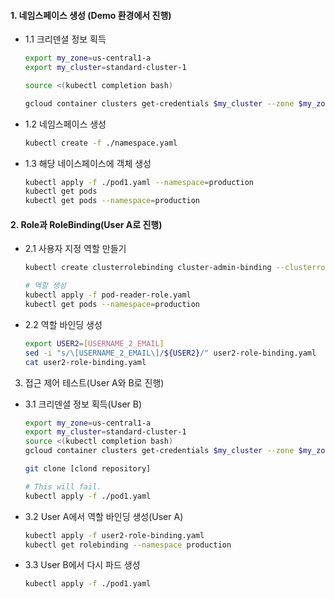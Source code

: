 #### 1. 네임스페이스 생성 (Demo 환경에서 진행)
  - 1.1 크리덴셜 정보 획득
    ```bash
    export my_zone=us-central1-a
    export my_cluster=standard-cluster-1

    source <(kubectl completion bash)

    gcloud container clusters get-credentials $my_cluster --zone $my_zone
    ```
  - 1.2 네임스페이스 생성
    ```bash    
    kubectl create -f ./namespace.yaml
    ```
  - 1.3 해당 네이스페이스에 객체 생성
    ```bash
    kubectl apply -f ./pod1.yaml --namespace=production
    kubectl get pods
    kubectl get pods --namespace=production
    ```

#### 2. Role과 RoleBinding(User A로 진행)
  - 2.1 사용자 지정 역할 만들기
    ```bash
    kubectl create clusterrolebinding cluster-admin-binding --clusterrole cluster-admin --user [USERNAME_1_EMAIL]

    # 역할 생성
    kubectl apply -f pod-reader-role.yaml
    kubectl get pods --namespace=production
    ```
  - 2.2 역할 바인딩 생성
    ```bash
    export USER2=[USERNAME_2_EMAIL]
    sed -i "s/\[USERNAME_2_EMAIL\]/${USER2}/" user2-role-binding.yaml
    cat user2-role-binding.yaml
    ```
3. 접근 제어 테스트(User A와 B로 진행)
  - 3.1 크리덴셜 정보 획득(User B)
    ```bash
    export my_zone=us-central1-a
    export my_cluster=standard-cluster-1
    source <(kubectl completion bash)
    gcloud container clusters get-credentials $my_cluster --zone $my_zone

    git clone [clond repository]

    # This will fail.
    kubectl apply -f ./pod1.yaml
    ```
  - 3.2 User A에서 역할 바인딩 생성(User A)
    ```bash
    kubectl apply -f user2-role-binding.yaml
    kubectl get rolebinding --namespace production
    ```
  - 3.3 User B에서 다시 파드 생성
    ```bash
    kubectl apply -f ./pod1.yaml
    ```
        